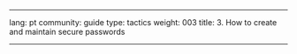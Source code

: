 

---

lang: pt
community: guide
type: tactics
weight: 003
title: 3. How to create and maintain secure passwords

---

<stub>

